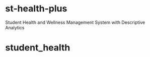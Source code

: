 # st-health-plus
 Student Health and Wellness Management System with Descriptive Analytics
# student_health
